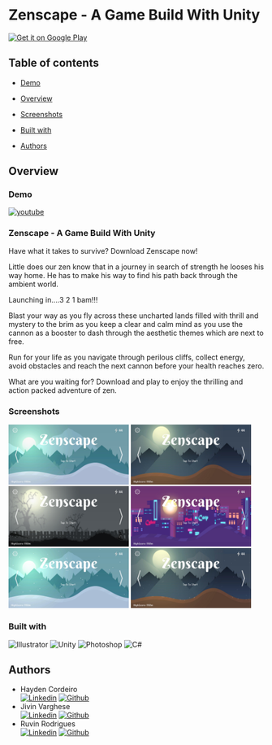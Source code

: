 # Zenscape - A Game Build With Unity
<a href='https://play.google.com/store/apps/details?id=com.Teknack.Zenscape&pcampaignid=pcampaignidMKT-Other-global-all-co-prtnr-py-PartBadge-Mar2515-1'><img alt='Get it on Google Play' src='https://play.google.com/intl/en_us/badges/static/images/badges/en_badge_web_generic.png' width="200"/></a>
## Table of contents
- [Demo](#demo)
- [Overview](#overview)
- [Screenshots](#screenshots)

- [Built with](#built-with)

- [Authors](#authors)


## Overview
### Demo
[![youtube](https://img.youtube.com/vi/eE2gDnYhFSQ/0.jpg)](https://youtu.be/eE2gDnYhFSQ)

### Zenscape - A Game Build With Unity
Have what it takes to survive?
Download Zenscape now!

Little does our zen know that in a journey in search of strength he looses his way home. He has to make his way to find his path back through the ambient world.

Launching in....3 2 1 bam!!!

Blast your way as you fly across these uncharted lands filled with thrill and mystery to the brim as you keep a clear and calm mind as you use the cannon as a booster to dash through the aesthetic themes which are next to free.

Run for your life as you navigate through perilous cliffs, collect energy, avoid obstacles and reach the next cannon before your health reaches zero.

What are you waiting for?
Download and play to enjoy the thrilling and action packed adventure of zen.


### Screenshots

<img src="./screenshots/1.jpg" width="47%"  /> <img src="./screenshots/2.jpg" width="47%"  />
<img src="./screenshots/3.jpg" width="47%"  /> <img src="./screenshots/4.jpg" width="47%"  />
<img src="./screenshots/5.jpg" width="47%"  /> <img src="./screenshots/6.jpg" width="47%"  />

### Built with
![Illustrator](https://img.shields.io/badge/adobeillustrator-%23FF9A00.svg?style=for-the-badge&logo=adobeillustrator&logoColor=white)
![Unity](https://img.shields.io/badge/Unity-100000?style=for-the-badge&logo=unity&logoColor=white)
![Photoshop](https://img.shields.io/badge/adobephotoshop-%2331A8FF.svg?style=for-the-badge&logo=adobephotoshop&logoColor=white)
![C#](https://img.shields.io/badge/c%23-%23239120.svg?style=for-the-badge&logo=c-sharp&logoColor=white)

## Authors
 - Hayden Cordeiro   
 [![Linkedin](https://img.shields.io/badge/LinkedIn-0077B5?style=for-the-badge&logo=linkedin&logoColor=white)](https://www.linkedin.com/in/haydencordeiro/)
 [![Github](https://img.shields.io/badge/GitHub-100000?style=for-the-badge&logo=github&logoColor=white)](https://github.com/haydencordeiro)  
 - Jivin Varghese  
 [![Linkedin](https://img.shields.io/badge/LinkedIn-0077B5?style=for-the-badge&logo=linkedin&logoColor=white)](https://github.com/JivinVarghese)
 [![Github](https://img.shields.io/badge/GitHub-100000?style=for-the-badge&logo=github&logoColor=white)](https://github.com/JivinVarghese)  
 - Ruvin Rodrigues  
 [![Linkedin](https://img.shields.io/badge/LinkedIn-0077B5?style=for-the-badge&logo=linkedin&logoColor=white)](https://github.com/)
 [![Github](https://img.shields.io/badge/GitHub-100000?style=for-the-badge&logo=github&logoColor=white)](https://github.com/)  







